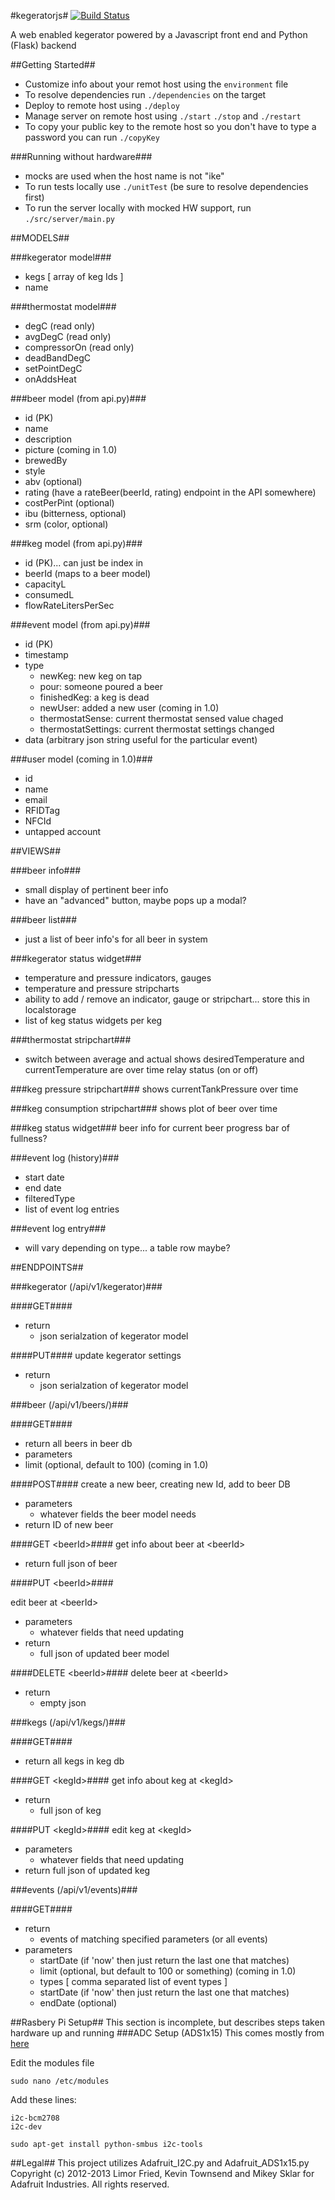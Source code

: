 #kegeratorjs#
[![Build Status](https://travis-ci.org/Stonelinks/kegeratorjs.svg?branch=master)](https://travis-ci.org/Stonelinks/kegeratorjs)

A web enabled kegerator powered by a Javascript front end and Python (Flask) backend

##Getting Started##
  - Customize info about your remot host using the ```environment``` file
  - To resolve dependencies run ```./dependencies``` on the target
  - Deploy to remote host using ```./deploy```
  - Manage server on remote host using ```./start``` ```./stop``` and ```./restart```
  - To copy your public key to the remote host so you don't have to type a password you can run ```./copyKey``` 

###Running without hardware###
  - mocks are used when the host name is not "ike" 
  - To run tests locally use ```./unitTest``` (be sure to resolve dependencies first)
  - To run the server locally with mocked HW support, run ```./src/server/main.py```
 

##MODELS##

###kegerator model###
  - kegs [ array of keg Ids ]
  - name

###thermostat model###
  - degC (read only)
  - avgDegC (read only)
  - compressorOn (read only)
  - deadBandDegC
  - setPointDegC
  - onAddsHeat

###beer model (from api.py)###
  - id (PK)
  - name
  - description
  - picture (coming in 1.0)
  - brewedBy
  - style
  - abv (optional)
  - rating (have a rateBeer(beerId, rating) endpoint in the API somewhere)
  - costPerPint (optional)
  - ibu (bitterness, optional)
  - srm (color, optional)

###keg model (from api.py)###
  - id (PK)... can just be index in 
  - beerId (maps to a beer model)
  - capacityL
  - consumedL
  - flowRateLitersPerSec
  
###event model (from api.py)###
  - id (PK)
  - timestamp
  - type
    - newKeg: new keg on tap
    - pour: someone poured a beer
    - finishedKeg: a keg is dead
    - newUser: added a new user (coming in 1.0)
    - thermostatSense: current thermostat sensed value chaged
    - thermostatSettings: current thermostat settings changed
  - data (arbitrary json string useful for the particular event)
  
###user model (coming in 1.0)###
  - id
  - name
  - email
  - RFIDTag
  - NFCId
  - untapped account

##VIEWS##

###beer info###
  
  - small display of pertinent beer info
  - have an "advanced" button, maybe pops up a modal?
  
###beer list###

  - just a list of beer info's for all beer in system

###kegerator status widget###

  - temperature and pressure indicators, gauges
  - temperature and pressure stripcharts
  - ability to add / remove an indicator, gauge or stripchart... store this in localstorage
  - list of keg status widgets per keg

###thermostat stripchart###
  - switch between average and actual
  shows desiredTemperature and currentTemperature are over time
  relay status (on or off)

###keg pressure stripchart###
  shows currentTankPressure over time

###keg consumption stripchart###
  shows plot of beer over time

###keg status widget###
  beer info for current beer
  progress bar of fullness?

###event log (history)###
  - start date
  - end date
  - filteredType
  - list of event log entries
  
###event log entry###
  - will vary depending on type... a table row maybe?

##ENDPOINTS##

###kegerator (/api/v1/kegerator)###

####GET####
  - return
	  - json serialzation of kegerator model

####PUT####
  update kegerator settings
  
  - return
	  - json serialzation of kegerator model

###beer (/api/v1/beers/)###

####GET####
  - return all beers in beer db
  - parameters
  - limit (optional, default to 100) (coming in 1.0)

####POST####
  create a new beer, creating new Id, add to beer DB
  
  - parameters
     - whatever fields the beer model needs
  - return ID of new beer

####GET \<beerId\>####
  get info about beer at \<beerId\>
  
  - return full json of beer 

####PUT \<beerId\>####

  edit beer at \<beerId\>
  
  - parameters
    - whatever fields that need updating
  - return
  	 - full json of updated beer model

####DELETE \<beerId\>####
  delete beer at \<beerId\>
  
  - return
	  - empty json

###kegs (/api/v1/kegs/)###

####GET####
  - return all kegs in keg db

####GET \<kegId\>####
  get info about keg at \<kegId\>
  
  - return
	  - full json of keg 

####PUT \<kegId\>####
  edit keg at \<kegId\>
  
  - parameters
	  - whatever fields that need updating
  - return full json of updated keg 

###events (/api/v1/events)###

####GET####

  - return
	  - events of matching specified parameters (or all events)
  - parameters
	  - startDate (if 'now' then just return the last one that matches)
	  - limit (optional, but default to 100 or something) (coming in 1.0)
	  - types [ comma separated list of event types ]
	  - startDate (if 'now' then just return the last one that matches)
	  - endDate (optional)

##Rasbery Pi Setup##
This section is incomplete, but describes steps taken hardware up and running
###ADC Setup (ADS1x15)
This comes mostly from [here](http://www.raspberry-projects.com/pi/pi-operating-systems/raspbian/io-pins-raspbian/i2c-pins)

Edit the modules file

```sudo nano /etc/modules```

Add these lines:

```
i2c-bcm2708
i2c-dev
```

```sudo apt-get install python-smbus i2c-tools```


##Legal##
This project utilizes Adafruit_I2C.py and Adafruit_ADS1x15.py Copyright (c) 2012-2013 Limor Fried, Kevin Townsend and Mikey Sklar for Adafruit Industries. All rights reserved.